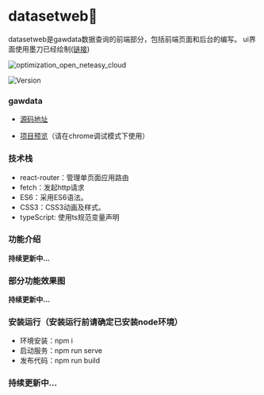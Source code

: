 # datasetweb👋
datasetweb是gawdata数据查询的前端部分，包括前端页面和后台的编写。
ui界面使用墨刀已经绘制([链接](https://modao.cc/app/3545a3a806f09e27ddefacccfcf1eb255badadb5?simulator_type=device&sticky#screen=skhqa326roql4as))

![optimization_open_neteasy_cloud](https://socialify.git.ci/wfs2010/datasetweb/image?language=1&owner=1&theme=Light)


<p>
  <img alt="Version" src="https://img.shields.io/badge/version-1.0.0-blue.svg?cacheSeconds=2592000" /> 
</p>

### gawdata
- [源码地址](https://github.com/wfs2010/datasetweb)

- [项目预览](http://ai1688.shop:8089/)（请在chrome调试模式下使用）

### 技术栈
- react-router：管理单页面应用路由
- fetch：发起http请求
- ES6：采用ES6语法。
- CSS3：CSS3动画及样式。
- typeScript: 使用ts规范变量声明

### 功能介绍

**持续更新中...**

### 部分功能效果图

**持续更新中...**

### 安装运行（安装运行前请确定已安装node环境）

- 环境安装：npm i
- 启动服务：npm run serve
- 发布代码：npm run build


### **持续更新中...**